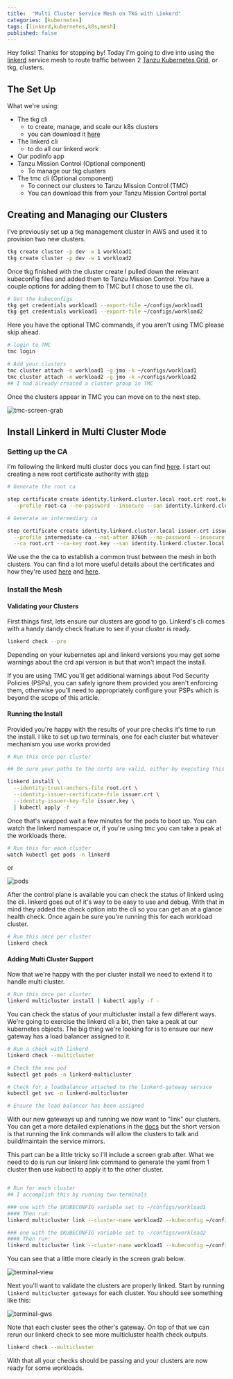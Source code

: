 ```yaml
---
title:  "Multi Cluster Service Mesh on TKG with Linkerd"
categories: [kubernetes]
tags: [linkerd,kubernetes,k8s,mesh]
published: false
---
```


Hey folks! Thanks for stopping by! Today I'm going to dive into using the [linkerd](https://linkerd.io/) service mesh to route traffic between 2 [Tanzu Kubernetes Grid](https://tanzu.vmware.com/kubernetes-grid), or tkg, clusters.

## The Set Up

What we're using:

* The tkg cli
  * to create, manage, and scale our k8s clusters
  * you can download it [here]()
* The linkerd cli
  * to do all our linkerd work
* Our podinfo app
* Tanzu Mission Control (Optional component)
  * To manage our tkg clusters
* The tmc cli (Optional component)
  * To connect our clusters to Tanzu Mission Control (TMC)
  * You can download this from your Tanzu Mission Control portal

## Creating and Managing our Clusters

I've previously set up a tkg management cluster in AWS and used it to provision two new clusters.

```bash
tkg create cluster -p dev -w 1 workload1
tkg create cluster -p dev -w 1 workload2
```

Once tkg finished with the cluster create I pulled down the relevant kubeconfig files and added them to Tanzu Mission Control. You have a couple options for adding them to TMC but I chose to use the cli.

```bash
# Get the kubeconfigs
tkg get credentials workload1 --export-file ~/configs/workload1
tkg get credentials workload1 --export-file ~/configs/workload2
```

Here you have the optional TMC commands, if you aren't using TMC please skip ahead.

```bash
# login to TMC
tmc login

# Add your clusters
tmc cluster attach -n workload1 -g jmo -k ~/configs/workload1
tmc cluster attach -n workload2 -g jmo -k ~/configs/workload2
## I had already created a cluster group in TMC
```

Once the clusters appear in TMC you can move on to the next step.

![tmc-screen-grab](/images/tmc-screen-grab.png)

## Install Linkerd in Multi Cluster Mode

### Setting up the CA

I'm following the linkerd multi cluster docs you can find [here](https://linkerd.io/2/tasks/multicluster/). I start out creating a new root certificate authority with [step](https://smallstep.com/cli/)

```bash
# Generate the root ca

step certificate create identity.linkerd.cluster.local root.crt root.key \
  --profile root-ca --no-password --insecure --san identity.linkerd.cluster.local

# Generate an intermediary ca

step certificate create identity.linkerd.cluster.local issuer.crt issuer.key \
  --profile intermediate-ca --not-after 8760h --no-password --insecure \
  --ca root.crt --ca-key root.key --san identity.linkerd.cluster.local

```

We use the the ca to establish a common trust between the mesh in both clusters. You can find a lot more useful details about the certificates and how they're used [here](https://linkerd.io/2/tasks/generate-certificates/) and [here](https://linkerd.io/2/features/automatic-mtls/#how-does-it-work).

### Install the Mesh

#### Validating your Clusters

First things first, lets ensure our clusters are good to go. Linkerd's cli comes with a handy dandy check feature to see if your cluster is ready.

```bash
linkerd check --pre
```

Depending on your kubernetes api and linkerd versions you may get some warnings about the crd api version is but that won't impact the install.

If you are using TMC you'll get additional warnings about Pod Security Policies (PSPs), you can safely ignore them provided you aren't enforcing them, otherwise you'll need to appropriately configure your PSPs which is beyond the scope of this article. 

#### Running the Install

Provided you're happy with the results of your pre checks it's time to run the install. I like to set up two terminals, one for each cluster but whatever mechanism you use works provided 

```bash
# Run this once per cluster

## Be sure your paths to the certs are valid, either by executing this in the same directory as the step command or by fixing the path.

linkerd install \
  --identity-trust-anchors-file root.crt \
  --identity-issuer-certificate-file issuer.crt \
  --identity-issuer-key-file issuer.key \
  | kubectl apply -f -
```

Once that's wrapped wait a few minutes for the pods to boot up. You can watch the linkerd namespace or, if you're using tmc you can take a peak at the workloads there.

```bash
# Run this for each cluster
watch kubectl get pods -n linkerd
```

or 

![pods](/images/tmc-linkerd-node-pods.png)

After the control plane is available you can check the status of linkerd using the cli. linkerd goes out of it's way to be easy to use and debug. With that in mind they added the check option into the cli so you can get an at a glance health check. Once again be sure you're running this for each workload cluster.

```bash
# Run this once per cluster
linkerd check
```

#### Adding Multi Cluster Support

Now that we're happy with the per cluster install we need to extend it to handle multi cluster.

```bash
# Run this once per cluster
linkerd multicluster install | kubectl apply -f - 
```

You can check the status of your multicluster install a few different ways. We're going to exercise the linkerd cli a bit, then take a peak at our kubernetes objects. The big thing we're looking for is to ensure our new gateway has a load balancer assigned to it.

```bash
# Run a check with linkerd
linkerd check --multicluster

# Check the new pod
kubectl get pods -n linkerd-multicluster

# Check for a loadbalancer attached to the linkerd-gateway service
kubectl get svc -n linkerd-multicluster

# Ensure the load balancer has been assigned
```

With our new gateways up and running we now want to "link" our clusters. You can get a more detailed explenations in the [docs](https://linkerd.io/2/tasks/multicluster/#linking-the-clusters) but the short version is that running the link commands will allow the clusters to talk and build/maintain the service mirrors.

This part can be a little tricky so I'll include a screen grab after. What we need to do is run our linkerd link command to generate the yaml from 1 cluster then use kubectl to apply it to the other cluster.

```bash

# Run for each cluster
## I accomplish this by running two terminals

### one with the $KUBECONFIG variable set to ~/configs/workload1
#### Then run:
linkerd multicluster link --cluster-name workload2 --kubeconfig ~/configs/workload2 | kubect apply -f - 

### one with the $KUBECONFIG variable set to ~/configs/workload2
#### Then run:
linkerd multicluster link --cluster-name workload1 --kubeconfig ~/configs/workload1 | kubect apply -f -

```

You can see that a little more clearly in the screen grab below.

![terminal-view](/images/terminal-linkerd-mc-link.png)

Next you'll want to validate the clusters are properly linked. Start by running `linkerd multicluster gateways` for each cluster. You should see something like this:

![terminal-gws](/images/terminal-linkerd-mc-gws.png)

Note that each cluster sees the other's gateway. On top of that we can rerun our linkerd check to see more multicluster health check outputs.

```bash
linkerd check --multicluster
```

With that all your checks should be passing and your clusters are now ready for some workloads.

